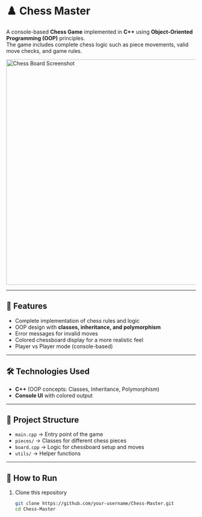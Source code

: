 # ♟️ Chess Master

A console-based **Chess Game** implemented in **C++** using **Object-Oriented Programming (OOP)** principles.  
The game includes complete chess logic such as piece movements, valid move checks, and game rules.

<img width="600" alt="Chess Board Screenshot" src="https://github.com/user-attachments/assets/57ab5776-33f4-49e2-8a96-86f161d27ba3" />

---

## 🚀 Features
- Complete implementation of chess rules and logic  
- OOP design with **classes, inheritance, and polymorphism**  
- Error messages for invalid moves  
- Colored chessboard display for a more realistic feel  
- Player vs Player mode (console-based)  

---

## 🛠️ Technologies Used
- **C++** (OOP concepts: Classes, Inheritance, Polymorphism)  
- **Console UI** with colored output  

---

## 📂 Project Structure
- `main.cpp` → Entry point of the game  
- `pieces/` → Classes for different chess pieces  
- `board.cpp` → Logic for chessboard setup and moves  
- `utils/` → Helper functions  

---

## 📖 How to Run
1. Clone this repository  
   ```bash
   git clone https://github.com/your-username/Chess-Master.git
   cd Chess-Master
